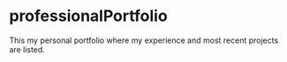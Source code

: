 # professionalPortfolio
This my personal portfolio where my experience and most recent projects are listed.
